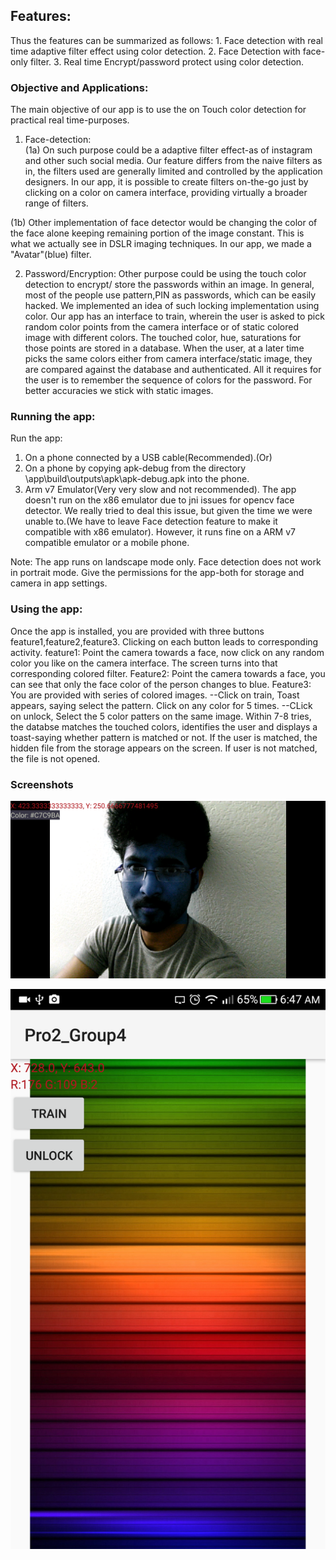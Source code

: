 
## Features:
Thus the features can be summarized as follows:
	1. Face detection with real time adaptive filter effect using color detection.
	2. Face Detection with face-only filter.
	3. Real time Encrypt/password protect using color detection. 
### Objective and Applications:
The main objective of our app is to use the on Touch color detection for practical real time-purposes.  
1. Face-detection:													
(1a) On such purpose could be a adaptive filter effect-as of instagram and other such social media. Our feature differs from the naive filters as in, the filters used are generally limited and controlled by the application designers. In our app, it is possible to create filters on-the-go just by clicking on a color on camera interface, providing virtually a broader range of filters.

 (1b) Other implementation of face detector would be changing the color of the face alone keeping remaining portion of the image constant. This is what we actually see in DSLR imaging techniques. In our app, we made a "Avatar"(blue) filter.

2. Password/Encryption:
Other purpose could be using the touch color detection to encrypt/ store the passwords within an image. In general, most of the people use pattern,PIN as passwords, which can be easily hacked. We implemented an idea of such locking implementation using color. Our app has an interface to train, wherein the user is asked to pick random color points from the camera interface or of static colored image with different colors. The touched color, hue, saturations for those  points are stored in a database. When the user, at a later time picks the same colors either from camera interface/static image, they are compared against the database and authenticated. All it requires for the user is to remember the sequence of colors for the password. For better accuracies we stick with static images. 

### Running the app:
Run the app:
 1. On a phone connected by a USB cable(Recommended).(Or)
 2. On a phone by copying apk-debug from the directory \app\build\outputs\apk\apk-debug.apk
 	into the phone.
 3. Arm v7 Emulator(Very very slow and not recommended). 
The app doesn't run on the x86 emulator due to jni issues for opencv face detector. We really tried to deal this issue, but given the time we were unable to.(We have to leave Face detection feature to make it compatible with x86 emulator). However, it runs fine on a ARM v7 compatible emulator or a mobile phone.

Note: The app runs on landscape mode only. Face detection does not work in portrait mode.
		Give the permissions for the app-both for storage and camera in app settings.

### Using the app:
Once the app is installed, you are provided with three buttons feature1,feature2,feature3. Clicking on each button leads to corresponding activity.
feature1: Point the camera towards a face, now click on any random color you like on the camera interface. The screen turns into that corresponding colored filter.
Feature2: Point the camera towards a face, you can see that only the face color of the person changes to blue.
Feature3:   You are provided with series of colored images. 
			--Click on train, Toast appears, saying select the pattern. Click on any color for 5 times.
			--CLick on unlock, Select the 5 color patters on the same image. Within 7-8 tries, the databse matches the touched colors, identifies the user and 	    displays a toast-saying whether pattern is matched or not. If the user is matched, the hidden file from the storage appears on the screen. If user is not matched, the file is not opened.
	

### Screenshots
![alt tag](Feature2.png)

![alt tag](2017_04_28_06_47_03.png)

